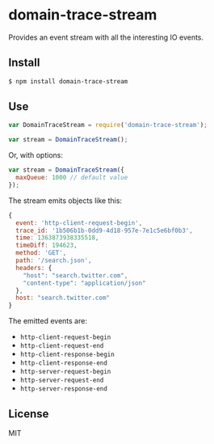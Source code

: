 # domain-trace-stream

Provides an event stream with all the interesting IO events.

## Install

```bash
$ npm install domain-trace-stream
```

## Use

```javascript
var DomainTraceStream = require('domain-trace-stream');

var stream = DomainTraceStream();
```

Or, with options:

```javascript
var stream = DomainTraceStream({
  maxQueue: 1000 // default value
});
```

The stream emits objects like this:

```javascript
{
  event: 'http-client-request-begin',
  trace_id: '1b506b1b-0dd9-4d18-957e-7e1c5e6bf0b3',
  time: 1363873938335518,
  timeDiff: 194623,
  method: 'GET',
  path: '/search.json',
  headers: {
    "host": "search.twitter.com",
    "content-type": "application/json"  
  },
  host: "search.twitter.com"
}
```

The emitted events are:

* `http-client-request-begin`
* `http-client-request-end`
* `http-client-response-begin`
* `http-client-response-end`
* `http-server-request-begin`
* `http-server-request-end`
* `http-server-response-end`

## License

MIT